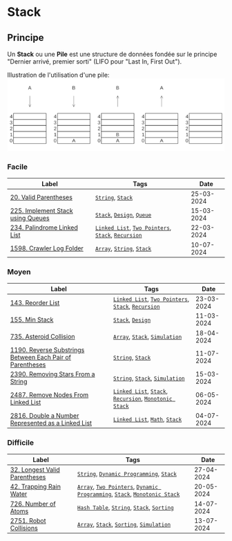 # Stack

## Principe

Un **Stack** ou une **Pile** est une structure de données fondée sur le principe "Dernier arrivé, premier sorti" (LIFO pour "Last In, First Out").

Illustration de l'utilisation d'une pile:  
<img src="../imgs/skills/stack-1.png"/>

### Facile

| Label                                                                                        | Tags                                                                                                                         | Date       |
| -------------------------------------------------------------------------------------------- | ---------------------------------------------------------------------------------------------------------------------------- | ---------- |
| [20. Valid Parentheses](../Probleme/0020.%20Valid%20Parentheses/)                            | [`String`](./string.md), [`Stack`](./stack.md)                                                                               | 25-03-2024 |
| [225. Implement Stack using Queues](../Probleme/0225.%20Implement%20Stack%20using%20Queues/) | [`Stack`](./stack.md), [`Design`](./design.md), [`Queue`](./queue.md)                                                        | 15-03-2024 |
| [234. Palindrome Linked List](../Probleme/0234.%20Palindrome%20Linked%20List/)               | [`Linked List`](./linked_list.md), [`Two Pointers`](./two_pointers.md), [`Stack`](./stack.md), [`Recursion`](./recursion.md) | 22-03-2024 |
| [1598. Crawler Log Folder](../Probleme/1598.%20Crawler%20Log%20Folder/)                      | [`Array`](./array.md), [`String`](./string.md), [`Stack`](./stack.md)                                                        | 10-07-2024 |

### Moyen

| Label                                                                                                                                             | Tags                                                                                                                               | Date       |
| ------------------------------------------------------------------------------------------------------------------------------------------------- | ---------------------------------------------------------------------------------------------------------------------------------- | ---------- |
| [143. Reorder List](../Probleme/0143.%20Reorder%20List/)                                                                                          | [`Linked List`](./linked_list.md), [`Two Pointers`](./two_pointers.md), [`Stack`](./stack.md), [`Recursion`](./recursion.md)       | 23-03-2024 |
| [155. Min Stack](../Probleme/0155.%20Min%20Stack/)                                                                                                | [`Stack`](./stack.md), [`Design`](./design.md)                                                                                     | 11-03-2024 |
| [735. Asteroid Collision](../Probleme/0735.%20Asteroid%20Collision/)                                                                              | [`Array`](./array.md), [`Stack`](./stack.md), [`Simulation`](./simulation.md)                                                      | 18-04-2024 |
| [1190. Reverse Substrings Between Each Pair of Parentheses](../Probleme/1190.%20Reverse%20Substrings%20Between%20Each%20Pair%20of%20Parentheses/) | [`String`](./string.md), [`Stack`](./stack.md)                                                                                     | 11-07-2024 |
| [2390. Removing Stars From a String](../Probleme/2390.%20Removing%20Stars%20From%20a%20String/)                                                   | [`String`](./string.md), [`Stack`](./stack.md), [`Simulation`](./simulation.md)                                                    | 15-03-2024 |
| [2487. Remove Nodes From Linked List](../Probleme/2487.%20Remove%20Nodes%20From%20Linked%20List/)                                                 | [`Linked List`](./linked_list.md), [`Stack`](./stack.md), [`Recursion`](./recursion.md), [`Monotonic Stack`](./monotonic_stack.md) | 06-05-2024 |
| [2816. Double a Number Represented as a Linked List](../Probleme/2816.%20Double%20a%20Number%20Represented%20as%20a%20Linked%20List/)             | [`Linked List`](./linked_list.md), [`Math`](./math.md), [`Stack`](./stack.md)                                                      | 04-07-2024 |

### Difficile

| Label                                                                               | Tags                                                                                                                                                           | Date       |
| ----------------------------------------------------------------------------------- | -------------------------------------------------------------------------------------------------------------------------------------------------------------- | ---------- |
| [32. Longest Valid Parentheses](../Probleme/0032.%20Longest%20Valid%20Parentheses/) | [`String`](./string.md), [`Dynamic Programming`](./dp.md), [`Stack`](./stack.md)                                                                               | 27-04-2024 |
| [42. Trapping Rain Water](../Probleme/0042.%20Trapping%20Rain%20Water/)             | [`Array`](./array.md), [`Two Pointers`](./two_pointers.md), [`Dynamic Programming`](./dp.md), [`Stack`](./stack.md), [`Monotonic Stack`](./monotonic_stack.md) | 20-05-2024 |
| [726. Number of Atoms](../Probleme/0726.%20Number%20of%20Atoms/)                    | [`Hash Table`](./hash_table.md), [`String`](./string.md), [`Stack`](./stack.md), [`Sorting`](./sorting.md)                                                     | 14-07-2024 |
| [2751. Robot Collisions](../Probleme/2751.%20Robot%20Collisions/)                   | [`Array`](./array.md), [`Stack`](./stack.md), [`Sorting`](./sorting.md), [`Simulation`](./simulation.md)                                                       | 13-07-2024 |
